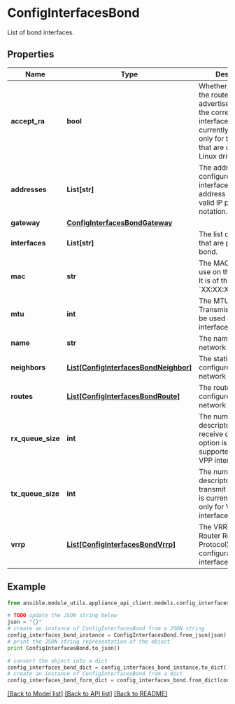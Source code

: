 # ConfigInterfacesBond

List of bond interfaces.

## Properties

Name | Type | Description | Notes
------------ | ------------- | ------------- | -------------
**accept_ra** | **bool** | Whether to accept the route advertisements for the corresponding interface. (This is currently supported only for the interfaces that are using the Linux driver.) | [optional] [default to False]
**addresses** | **List[str]** | The addresses configured on this interface. Each address must be a valid IP prefix in CIDR notation. | [optional] 
**gateway** | [**ConfigInterfacesBondGateway**](ConfigInterfacesBondGateway.md) |  | [optional] 
**interfaces** | **List[str]** | The list of interfaces that are part of this bond. | 
**mac** | **str** | The MAC address to use on this interface. It is of the form &#x60;XX:XX:XX:XX:XX:XX&#x60;. | [optional] 
**mtu** | **int** | The MTU (Maximum Transmission Unit) to be used on this interface. | [optional] [default to 1500]
**name** | **str** | The name of the network interface. | 
**neighbors** | [**List[ConfigInterfacesBondNeighbor]**](ConfigInterfacesBondNeighbor.md) | The static neighbors configured on this network interface. | [optional] 
**routes** | [**List[ConfigInterfacesBondRoute]**](ConfigInterfacesBondRoute.md) | The routes which are configured on this network interface. | [optional] 
**rx_queue_size** | **int** | The number of descriptors in the receive queue. (This option is currently supported only for VPP interfaces.) | [optional] [default to 1024]
**tx_queue_size** | **int** | The number of descriptors in the transmit queue. (This is currently supported only for VPP interfaces.) | [optional] [default to 1024]
**vrrp** | [**List[ConfigInterfacesBondVrrp]**](ConfigInterfacesBondVrrp.md) | The VRRP (Virtual Router Redundancy Protocol) configurations for this interface. | [optional] 

## Example

```python
from ansible.module_utils.appliance_api_client.models.config_interfaces_bond import ConfigInterfacesBond

# TODO update the JSON string below
json = "{}"
# create an instance of ConfigInterfacesBond from a JSON string
config_interfaces_bond_instance = ConfigInterfacesBond.from_json(json)
# print the JSON string representation of the object
print ConfigInterfacesBond.to_json()

# convert the object into a dict
config_interfaces_bond_dict = config_interfaces_bond_instance.to_dict()
# create an instance of ConfigInterfacesBond from a dict
config_interfaces_bond_form_dict = config_interfaces_bond.from_dict(config_interfaces_bond_dict)
```
[[Back to Model list]](../README.md#documentation-for-models) [[Back to API list]](../README.md#documentation-for-api-endpoints) [[Back to README]](../README.md)


